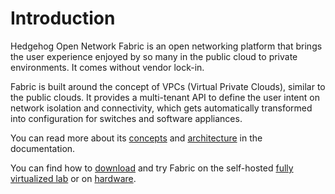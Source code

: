 # Introduction

Hedgehog Open Network Fabric is an open networking platform that brings the user experience enjoyed by so many in the
public cloud to private environments. It comes without vendor lock-in.

Fabric is built around the concept of VPCs (Virtual Private Clouds), similar to the public clouds. It provides a
multi-tenant API to define the user intent on network isolation and connectivity, which gets automatically transformed
into configuration for switches and software appliances.

You can read more about its [concepts](concepts/overview.md) and [architecture](architecture/overview.md) in the
documentation.

You can find how to [download](getting-started/download.md) and try Fabric on the self-hosted
[fully virtualized lab](vlab/overview.md) or on [hardware](install-upgrade/overview.md).
